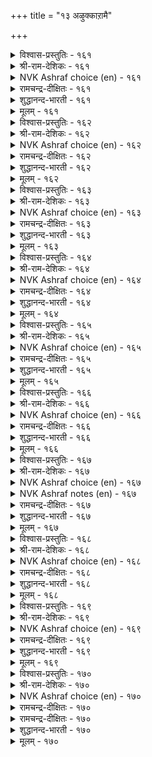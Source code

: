 +++
title = "१३ अऴुक्काऱामै"

+++


<details><summary>विश्वास-प्रस्तुतिः - १६१</summary>

ऒऴुक्काऱाक् कॊळ्ग ऒरुवन्दन् नॆञ्जत्तु  
अऴुक्काऱु इलाद इयल्बु।      १६१
</details>

<details><summary>श्री-राम-देशिकः - १६१</summary>

असूयाहीनचित्तेन सन्मागैङ्क प्रवर्तिना ।  
अनसूया रक्षणीया सदाचारसमा सदा ॥ १६१॥
</details>

<details><summary>NVK Ashraf choice (en) - १६१</summary>

०१६१
Deem virtuous that heart of men
Who by nature are not jealous. *
( Shuddhananda Bharatiar)
</details>

<details><summary>रामचन्द्र-दीक्षितः - १६१</summary>

161\. oḻukku āṟāk koḷka-oruvaṉ taṉ neñcattu  
aḻukkāṟu ilāta iyalpu.

161\. Let no one have envy; for freedom from envy must be one’s virtue.  
</details>

<details><summary>शुद्धानन्द-भारती - १६१</summary>

1\. ஒழுக்காறாக் கொள்க ஒருவன்தன் நெஞ்சத்து  
அழுக்காறு இல்லாத இயல்பு  
Deem your heart as virtuous  
When your nature is not jealous.         161  
</details>

<details><summary>मूलम् - १६१</summary>

ऒऴुक्काऱाक् कॊळ्ग ऒरुवन्दन् नॆञ्जत्तु  
अऴुक्काऱु इलाद इयल्बु।      १६१
</details>

<details><summary>विश्वास-प्रस्तुतिः - १६२</summary>

विऴुप्पेट्रिन् अह्दॊप्पदु इल्लैयार् माट्टुम्  
अऴुक्काट्रिन् अन्मै पॆऱिन्।      १६२
</details>

<details><summary>श्री-राम-देशिकः - १६२</summary>

असूया यस्य न भवेत् सर्वदा सर्वजन्तुषु ।  
स एव भग्यवान् लोके सर्वभाग्येषु तद्वरम् ॥ १६२॥
</details>

<details><summary>NVK Ashraf choice (en) - १६२</summary>

०१६२
No blessing is so great as a nature
That is free from all envy.
(V.V.S. Aiyar)
</details>

<details><summary>रामचन्द्र-दीक्षितः - १६२</summary>

162\. viḻup pēṟṟiṉ aḵtu oppatu illai-yārmāṭṭum  
aḻukkāṟṟiṉ aṉmai peṟiṉ.

162\. Envy none; there is no other possession greater than one’s freedom from it.  
</details>

<details><summary>शुद्धानन्द-भारती - १६२</summary>

2\. விழுப்பேற்றின் அஃதொப்பது இல்லையார் மாட்டும்  
அழுக்காற்றின் அன்மை பெறின்  
No excellence excels the one  
That by nature envies none.         162  
</details>

<details><summary>मूलम् - १६२</summary>

विऴुप्पेट्रिन् अह्दॊप्पदु इल्लैयार् माट्टुम्  
अऴुक्काट्रिन् अन्मै पॆऱिन्।      १६२
</details>

<details><summary>विश्वास-प्रस्तुतिः - १६३</summary>

अऱन्आक्कम् वेण्डादान् ऎन्बान् पिऱनाक्कम्  
पेणादु अऴुक्कऱुप् पान्।      १६३
</details>

<details><summary>श्री-राम-देशिकः - १६३</summary>

परोत्कर्षमसोद्वैव यस्त्वसूयापरो भवेत् ।  
इह वित्तं परे पुण्यमुभयं तस्य हीयते ॥ १६३॥
</details>

<details><summary>NVK Ashraf choice (en) - १६३</summary>

०१६३
One who eyes the growth of others with envy
Forfeits the wealth of virtue.
(J. Narayanaswamy)
</details>

<details><summary>रामचन्द्र-दीक्षितः - १६३</summary>

163\. aṟaṉ, ākkam, vēṇṭātāṉ eṉpāṉ piṟaṉ ākkam  
pēṇātu aḻukkaṟuppāṉ.

163\. He who envies other’s riches neither loves virtue nor wealth.  
</details>

<details><summary>शुद्धानन्द-भारती - १६३</summary>

3\. அறன்ஆக்கம் வேண்டாதான் என்பான் பிறனாக்கம்  
பேணாது அழுக்கறுப் பான்  
Who envies others' good fortune  
Can't prosper in virtue of his own.         163  
</details>

<details><summary>मूलम् - १६३</summary>

अऱन्आक्कम् वेण्डादान् ऎन्बान् पिऱनाक्कम्  
पेणादु अऴुक्कऱुप् पान्।      १६३
</details>

<details><summary>विश्वास-प्रस्तुतिः - १६४</summary>

अऴुक्काट्रिन् अल्लवै सॆय्यार् इऴुक्काट्रिन्  
एदम् पडुबाक्कु अऱिन्दु।      १६४
</details>

<details><summary>श्री-राम-देशिकः - १६४</summary>

असूयया भवेद्दुःखमिति मत्वा मनीषिणः ।  
अधर्मे नैव कुर्वन्ति ह्यसूयावशमागताः ॥ १६४॥
</details>

<details><summary>NVK Ashraf choice (en) - १६४</summary>

०१६४
Those who know the woes of evil deeds,
Dare not do wrong out of envy. *
(J. Narayanaswamy)
</details>

<details><summary>रामचन्द्र-दीक्षितः - १६४</summary>

164\. aḻukkāṟṟiṉ allavai ceyyār-iḻukku āṟṟiṉ  
ētam paṭupākku aṟintu.

164\. The wise do not commit any wrong out of envy; for, they know the evils that spring from it.  
</details>

<details><summary>शुद्धानन्द-भारती - १६४</summary>

4\. அழுக்காற்றின் அல்லவை செய்யார் இழுக்காற்றின்  
ஏதம் படுபாக்கு அறிந்து  
The wise through envy don't others wrong  
Knowing that woes from evils throng.         164  
</details>

<details><summary>मूलम् - १६४</summary>

अऴुक्काट्रिन् अल्लवै सॆय्यार् इऴुक्काट्रिन्  
एदम् पडुबाक्कु अऱिन्दु।      १६४
</details>

<details><summary>विश्वास-प्रस्तुतिः - १६५</summary>

अऴुक्काऱु उडैयार्क्कु अदुसालुम् ऒन्नार्  
वऴुक्कायुम् केडीन् पदु।      १६५
</details>

<details><summary>श्री-राम-देशिकः - १६५</summary>

असूयया समः शत्रुर्वर्तते न महीतले ।  
रिपौ कदाचिच्छान्तेऽपि नूनं सा कुरुते व्यथाम् ॥ १६५॥
</details>

<details><summary>NVK Ashraf choice (en) - १६५</summary>

०१६५
The envious need no other foes;
Their envy is more than enough. *
(P.S. Sundaram)
</details>

<details><summary>रामचन्द्र-दीक्षितः - १६५</summary>

165\. aḻukkāṟu uṭaiyārkku atu cālum- oṉṉār  
vaḻukkiyum kēṭu īṉpatu.

165\. The envious need no enemies to work their own ruin; for they find in their envy their sufficient foe.  
</details>

<details><summary>शुद्धानन्द-भारती - १६५</summary>

5\. அழுக்காற உடையார்க்கு அதுசாலும் ஒன்னார்  
வழுக்கியும் கேடீன் பது  
Man shall be wrecked by envy's whim  
Even if enemies spare him.         165  
</details>

<details><summary>मूलम् - १६५</summary>

अऴुक्काऱु उडैयार्क्कु अदुसालुम् ऒन्नार्  
वऴुक्कायुम् केडीन् पदु।      १६५
</details>

<details><summary>विश्वास-प्रस्तुतिः - १६६</summary>

कॊडुप्पदु अऴुक्कऱुप्पान् सुट्रम् उडुप्पदूउम्  
उण्बदूउम् इण्ड्रिक् कॆडुम्।      १६६
</details>

<details><summary>श्री-राम-देशिकः - १६६</summary>

यो वै न सहतेऽन्यस्य विभवं समुपागतम् ।  
बन्धवास्तस्य नश्यन्ति वस्त्राहारविवर्जिताः ॥ १६६॥
</details>

<details><summary>NVK Ashraf choice (en) - १६६</summary>

०१६६
A man who envies charitable deeds
Will see his folk perish - naked and starving. *
(P.S. Sundaram)
</details>

<details><summary>रामचन्द्र-दीक्षितः - १६६</summary>

166\. koṭuppatu aḻukkaṟuppāṉ cuṟṟam uṭuppatūum  
uṇpatūum iṉṟik keṭum.

166\. The envious that stand in the way of charity perish with their kith and kin.  
</details>

<details><summary>शुद्धानन्द-भारती - १६६</summary>

6\. கொடுப்பது அழுக்கறுப்பான் சுற்றம் உடுப்பதூஉம்  
உண்பதூஉம் இன்றிக் கெடும்.  
Who envies gifts shall suffer ruin  
Without food and clothes with his kin.         166  
</details>

<details><summary>मूलम् - १६६</summary>

कॊडुप्पदु अऴुक्कऱुप्पान् सुट्रम् उडुप्पदूउम्  
उण्बदूउम् इण्ड्रिक् कॆडुम्।      १६६
</details>

<details><summary>विश्वास-प्रस्तुतिः - १६७</summary>

अव्वित्तु अऴुक्काऱु उडैयानैच् चॆय्यवळ्  
तव्वैयैक् काट्टि विडुम्।      १६७
</details>

<details><summary>श्री-राम-देशिकः - १६७</summary>

दृष्ट्वा नरमसूयाढ्यं मन्युना सहिता रमा ।  
ददाति तस्य दारिद्र्यं स्वयं चापि विमुञ्चति ॥ १६७॥
</details>

<details><summary>NVK Ashraf choice (en) - १६७</summary>

०१६७
The goddess of fortune departs the envious,
Introducing him to her elder sister. *
(W.H. Drew and J. Lazarus)
Notes

</details>

<details><summary>NVK Ashraf notes (en) - १६७</summary>

१६७. The elder sister is the goddess of misfortune. (K. Krishnaswamy & Vijaya Ramkumar)'s translation is crisp though not literal. "Fortune disapproves the envious and will leave giving way to misfortune" 
</details>

<details><summary>रामचन्द्र-दीक्षितः - १६७</summary>

167\. avvittu aḻukkāṟu uṭaiyāṉaic ceyyavaḷ  
tavvaiyaik kāṭṭi viṭum.

167\. Fortune forsakes the envious to her elder sister.  
</details>

<details><summary>शुद्धानन्द-भारती - १६७</summary>

7\. அவ்வித்து அழுக்காறு உடையானைச் செய்யவள்  
தவ்வையைக் காட்டி விடும்.  
Fortune deserts the envious  
Leaving misfortune omnious.         167  
</details>

<details><summary>मूलम् - १६७</summary>

अव्वित्तु अऴुक्काऱु उडैयानैच् चॆय्यवळ्  
तव्वैयैक् काट्टि विडुम्।      १६७
</details>

<details><summary>विश्वास-प्रस्तुतिः - १६८</summary>

अऴुक्काऱु ऎनऒरु पावि तिरुच्चॆट्रुत्  
तीयुऴि उय्त्तु विडुम्।      १६८
</details>

<details><summary>श्री-राम-देशिकः - १६८</summary>

असूयया समः पापी विद्यते नैव भूतले ।  
भाग्यं सर्वे नाशयित्वा कुपथे च नयेन्नरम् ॥ १६८॥
</details>

<details><summary>NVK Ashraf choice (en) - १६८</summary>

०१६८
That sin called envy slays fortune
And leads one to the swirl pool of evil. *
(G.U. Pope), (J. Narayanaswamy)
</details>

<details><summary>रामचन्द्र-दीक्षितः - १६८</summary>

168\. aḻukkāṟu eṉa oru pāvi tiruc ceṟṟu,  
tīyuḻi uyttuviṭum.

168\. Envy is a deadly sin. It blights one’s fortune and casts one into hell.  
</details>

<details><summary>शुद्धानन्द-भारती - १६८</summary>

8\. அழுக்காறு எனஒரு பாவி திருச்செற்றுத்  
தீயுழி உய்த்து விடும்  
Caitiff envy despoils wealth  
And drags one into evil path.         168  
</details>

<details><summary>मूलम् - १६८</summary>

अऴुक्काऱु ऎनऒरु पावि तिरुच्चॆट्रुत्  
तीयुऴि उय्त्तु विडुम्।      १६८
</details>

<details><summary>विश्वास-प्रस्तुतिः - १६९</summary>

अव्विय नॆञ्जत्तान् आक्कमुम् सॆव्वियान्  
केडुम् निनैक्कप् पडुम्।      १६९
</details>

<details><summary>श्री-राम-देशिकः - १६९</summary>

असूयासहिते भाग्यं दारिद्र्यं सज्जनेष्वपि ।  
यदि स्यात् कारणं तत्र कि स्यादिति विचार्यताम् ॥ १६९॥
</details>

<details><summary>NVK Ashraf choice (en) - १६९</summary>

०१६९
The prosperity of the envious
And the poverty of the righteous will be pondered. *
(W.H. Drew and J. Lazarus)
</details>

<details><summary>रामचन्द्र-दीक्षितः - १६९</summary>

169\. avviya neñcattāṉ ākkamum, cevviyāṉ  
kēṭum, niṉaikkappaṭum.

169\. The prosperity of the envious and the adversity of the virtuous afford food for reflection.  
</details>

<details><summary>शुद्धानन्द-भारती - १६९</summary>

9\. அவ்விய நெஞ்சத்தான் ஆக்கமுஞ் செவ்வியான்  
கேடும் நினைக்கப் படும்  
Why is envy rich, goodmen poor  
People with surprise think over.         169  
</details>

<details><summary>मूलम् - १६९</summary>

अव्विय नॆञ्जत्तान् आक्कमुम् सॆव्वियान्  
केडुम् निनैक्कप् पडुम्।      १६९
</details>

<details><summary>विश्वास-प्रस्तुतिः - १७०</summary>

अऴुक्कट्रु अगण्ड्रारुम् इल्लै अह्दुइल्लार्  
पॆरुक्कत्तिल् तीर्न्दारुम् इल्।      १७०
</details>

<details><summary>श्री-राम-देशिकः - १७०</summary>

असूयावान्नरो लोके न प्राप्नोति समुन्नतिम् ।  
असूयया विरहितं न जहात्युन्नतिर्नरम् ॥ १७०॥
</details>

<details><summary>NVK Ashraf choice (en) - १७०</summary>

०१७०
None has gained through envy,
Nor have the un-envious ever lost. *
(P.S. Sundaram)
</details>

<details><summary>रामचन्द्र-दीक्षितः - १७०</summary>

170\. aḻukkaṟṟu akaṉṟārum illai; aḵtu illār  
perukkattiṉ tīrntārum il.

170\. Envy never thrives; fortune never forsakes one who is free from it.
</details>

<details><summary>रामचन्द्र-दीक्षितः - १७०</summary>

170\. aḻukkaṟṟu akaṉṟārum illai; aḵtu illār  
perukkattiṉ tīrntārum il.

170\. Envy never thrives; fortune never forsakes one who is free from it.

</details>

<details><summary>शुद्धानन्द-भारती - १७०</summary>

10\. அழுக்கற்று அகன்றாரும் இல்லைஅஃது இல்லார்  
பெருக்கத்தில் தீர்ந்தாரும் இல்  
The envious prosper never  
The envyless prosper ever.         170  
</details>

<details><summary>मूलम् - १७०</summary>

अऴुक्कट्रु अगण्ड्रारुम् इल्लै अह्दुइल्लार्  
पॆरुक्कत्तिल् तीर्न्दारुम् इल्।      १७०
</details>
